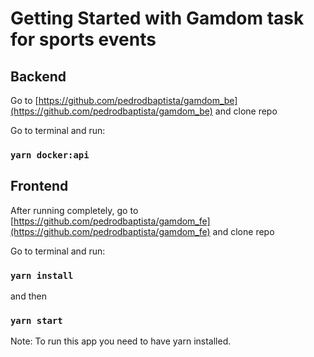 # Getting Started with Gamdom task for sports events


## Backend
Go to [https://github.com/pedrodbaptista/gamdom_be](https://github.com/pedrodbaptista/gamdom_be) and clone repo

Go to terminal and run:
### `yarn docker:api`

## Frontend
After running completely, go to [https://github.com/pedrodbaptista/gamdom_fe](https://github.com/pedrodbaptista/gamdom_fe) and clone repo

Go to terminal and run:
### `yarn install`

and then

### `yarn start`

Note: To run this app you need to have yarn installed.